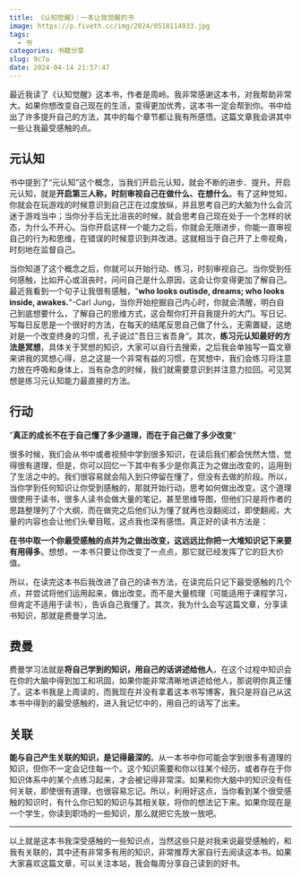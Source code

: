 ```yaml
---
title: 《认知觉醒》：一本让我觉醒的书
image: https://p.fiveth.cc/img/2024/0518114933.jpg
tags:
  - 书
categories: 书籍分享
slug: 9c7a
date: 2024-04-14 21:57:47
---
```


最近我读了《认知觉醒》这本书，作者是周岭。我非常感谢这本书，对我帮助非常大。如果你想改变自己现在的生活，变得更加优秀，这本书一定会帮到你。书中给出了许多提升自己的方法，其中的每个章节都让我有所感悟。这篇文章我会讲其中一些让我最受感触的点。
## 元认知
书中提到了“元认知”这个概念，当我们开启元认知，就会不断的进步、提升。开启元认知，就是**开启第三人称，时刻审视自己在做什么、在想什么**。有了这种觉知，你就会在玩游戏的时候意识到自己正在过度放纵，并且思考自己的大脑为什么会沉迷于游戏当中；当你分手后无比沮丧的时候，就会思考自己现在处于一个怎样的状态，为什么不开心。当你开启这样一个能力之后，你就会无限进步，你能一直审视自己的行为和思维，在错误的时候意识到并改进。这就相当于自己开了上帝视角，时刻地在监督自己。

当你知道了这个概念之后，你就可以开始行动、练习，时刻审视自己。当你受到任何感触，比如开心或沮丧时，问问自己是什么原因，这会让你变得更加了解自己。最近我看到一个句子让我很有感触，"**who looks outisde, dreams; who looks inside, awakes.**"-Carl Jung，当你开始挖掘自己内心时，你就会清醒，明白自己到底想要什么，了解自己的思维方式，这会帮你打开自我提升的大门。写日记、写每日反思是一个很好的方法，在每天的结尾反思自己做了什么，无需置疑，这绝对是一个改变终身的习惯，孔子说过”吾日三省吾身“。其次，**练习元认知最好的方法是冥想**，具体关于冥想的知识，大家可以自行去搜索，之后我会单独写一篇文章来讲我的冥想心得，总之这是一个非常有益的习惯，在冥想中，我们会练习将注意力放在呼吸和身体上，当有杂念的时候，我们就需要意识到并注意力拉回。可见冥想是练习元认知能力最直接的方法。
## 行动
”**真正的成长不在于自己懂了多少道理，而在于自己做了多少改变**“

很多时候，我们会从书中或者视频中学到很多知识，在读后我们都会恍然大悟，觉得很有道理，但是，你可以回忆一下其中有多少是你真正为之做出改变的，运用到了生活之中的。我们很容易就会陷入到只停留在懂了，但没有去做的阶段。所以，当你学到任何知识让你受到感触的，那就开始行动，思考如何做出改变。这个道理很使用于读书，很多人读书会做大量的笔记，甚至思维导图，但他们只是将作者的思路整理列了个大纲，而在做完之后他们认为懂了就再也没翻阅过，即使翻阅，大量的内容也会让他们头晕目眩，这点我也深有感悟。真正好的读书方法是：

**在书中取一个你最受感触的点并为之做出改变，这远远比你把一大堆知识记下来要有用得多**。想想，一本书只要让你改变了一点点，那它就已经发挥了它的巨大价值。

所以，在读完这本书后我改进了自己的读书方法，在读完后只记下最受感触的几个点，并尝试将他们运用起来，做出改变。而不是大量梳理（可能适用于课程学习，但肯定不适用于读书），告诉自己我懂了。其次，我为什么会写这篇文章，分享读书知识，那就是费曼学习法。
## 费曼
费曼学习法就是**将自己学到的知识，用自己的话讲述给他人**，在这个过程中知识会在你的大脑中得到加工和巩固，如果你能非常清晰地讲述给他人，那说明你真正懂了。这本书我是上周读的，而我现在并没有拿着这本书写博客，我只是将自己从这本书中得到的最受感触的，进入我记忆中的，用自己的话写了出来。
## 关联
**能与自己产生关联的知识，是记得最深的**。从一本书中你可能会学到很多有道理的知识，但你不一定会记住每一个。这个知识需要和你以往某个经历，或者存在于你知识体系中的某个点练习起来，才会被记得非常深。如果和你大脑中的知识没有任何关联，即使很有道理，也很容易忘记。所以，利用好这点，当你看到某个很受感触的知识时，有什么你已知的知识与其相关联，将你的想法记下来。如果你现在是一个学生，你读到职场的一些知识，那么就把它先放一放吧。

------

以上就是这本书我深受感触的一些知识点，当然这些只是对我来说最受感触的，和我有关联的，其中还有非常多有用的知识，非常推荐大家自行去阅读这本书。如果大家喜欢这篇文章，可以关注本站，我会每周分享自己读到的好书。
